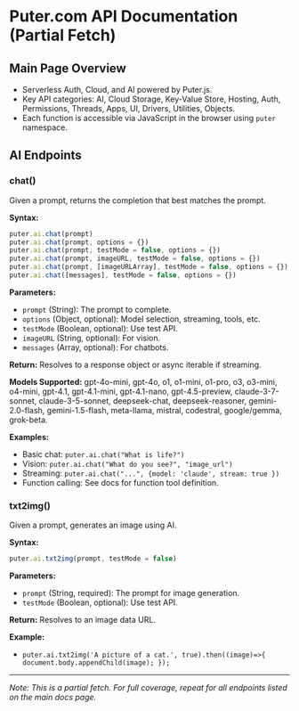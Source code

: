 # Puter.com API Documentation (Partial Fetch)

## Main Page Overview

- Serverless Auth, Cloud, and AI powered by Puter.js.
- Key API categories: AI, Cloud Storage, Key-Value Store, Hosting, Auth, Permissions, Threads, Apps, UI, Drivers, Utilities, Objects.
- Each function is accessible via JavaScript in the browser using `puter` namespace.

## AI Endpoints

### chat()

Given a prompt, returns the completion that best matches the prompt.

**Syntax:**
```js
puter.ai.chat(prompt)
puter.ai.chat(prompt, options = {})
puter.ai.chat(prompt, testMode = false, options = {})
puter.ai.chat(prompt, imageURL, testMode = false, options = {})
puter.ai.chat(prompt, [imageURLArray], testMode = false, options = {})
puter.ai.chat([messages], testMode = false, options = {})
```

**Parameters:**
- `prompt` (String): The prompt to complete.
- `options` (Object, optional): Model selection, streaming, tools, etc.
- `testMode` (Boolean, optional): Use test API.
- `imageURL` (String, optional): For vision.
- `messages` (Array, optional): For chatbots.

**Return:** Resolves to a response object or async iterable if streaming.

**Models Supported:** gpt-4o-mini, gpt-4o, o1, o1-mini, o1-pro, o3, o3-mini, o4-mini, gpt-4.1, gpt-4.1-mini, gpt-4.1-nano, gpt-4.5-preview, claude-3-7-sonnet, claude-3-5-sonnet, deepseek-chat, deepseek-reasoner, gemini-2.0-flash, gemini-1.5-flash, meta-llama, mistral, codestral, google/gemma, grok-beta.

**Examples:**
- Basic chat: `puter.ai.chat("What is life?")`
- Vision: `puter.ai.chat("What do you see?", "image_url")`
- Streaming: `puter.ai.chat("...", {model: 'claude', stream: true })`
- Function calling: See docs for function tool definition.

### txt2img()

Given a prompt, generates an image using AI.

**Syntax:**
```js
puter.ai.txt2img(prompt, testMode = false)
```

**Parameters:**
- `prompt` (String, required): The prompt for image generation.
- `testMode` (Boolean, optional): Use test API.

**Return:** Resolves to an image data URL.

**Example:**
- `puter.ai.txt2img('A picture of a cat.', true).then((image)=>{ document.body.appendChild(image); });`

---
*Note: This is a partial fetch. For full coverage, repeat for all endpoints listed on the main docs page.*